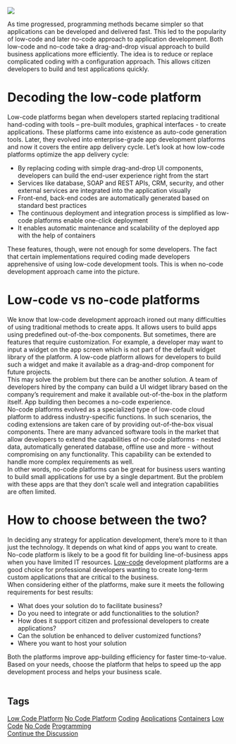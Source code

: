 <img src="https://hackernoon.com/drafts/f6g532j8.png">                              <div class="paragraph">As time progressed, programming methods became simpler so that applications can be developed and delivered fast. This led to the popularity of low-code and later no-code approach to application development. Both low-code and no-code take a drag-and-drop visual approach to build business applications more efficiently. The idea is to reduce or replace complicated coding with a configuration approach. This allows citizen developers to build and test applications quickly.</div><h1>Decoding the low-code platform</h1><div class="paragraph">Low-code platforms began when developers started replacing traditional hand-coding with tools &#x2013; pre-built modules, graphical interfaces - to create applications. These platforms came into existence as auto-code generation tools. Later, they evolved into enterprise-grade app development platforms and now it covers the entire app delivery cycle. Let&#x2019;s look at how low-code platforms optimize the app delivery cycle:</div><ul><li>By replacing coding with simple drag-and-drop UI components, developers can build the end-user experience right from the start</li><li>Services like database, SOAP and REST APIs, CRM, security, and other external services are integrated into the application visually&#xA0;</li><li>Front-end, back-end codes are automatically generated based on standard best practices</li><li>The continuous deployment and integration process is simplified as low-code platforms enable one-click deployment</li><li>It enables automatic maintenance and scalability of the deployed app with the help of containers</li></ul><div class="paragraph">These features, though, were not enough for some developers. The fact that certain implementations required coding made developers apprehensive of using low-code development tools. This is when no-code development approach came into the picture.</div><h1>Low-code vs no-code platforms</h1><div class="paragraph">We know that low-code development approach ironed out many difficulties of using traditional methods to create apps. It allows users to build apps using predefined out-of-the-box components. But sometimes, there are features that require customization. For example, a developer may want to input a widget on the app screen which is not part of the default widget library of the platform. A low-code platform allows for developers to build such a widget and make it available as a drag-and-drop component for future projects.&#xA0;</div><div class="paragraph">This may solve the problem but there can be another solution. A team of developers hired by the company can build a UI widget library based on the company&#x2019;s requirement and make it available out-of-the-box in the platform itself. App building then becomes a no-code experience.&#xA0;</div><div class="paragraph">No-code platforms evolved as a specialized type of low-code cloud platform to address industry-specific functions. In such scenarios, the coding extensions are taken care of by providing out-of-the-box visual components. There are many advanced software tools in the market that allow developers to extend the capabilities of no-code platforms - nested data, automatically generated database, offline use and more - without compromising on any functionality. This capability can be extended to handle more complex requirements as well.&#xA0;</div><div class="paragraph">In other words, no-code platforms can be great for business users wanting to build small applications for use by a single department. But the problem with these apps are that they don&#x2019;t scale well and integration capabilities are often limited.&#xA0;</div><h1>How to choose between the two?</h1><div class="paragraph">In deciding any strategy for application development, there&#x2019;s more to it than just the technology. It depends on what kind of apps you want to create. No-code platform is likely to be a good fit for building line-of-business apps when you have limited IT resources. <a href="https://www.wavemaker.com/low-code-app-development-platform">Low-code</a> development platforms are a good choice for professional developers wanting to create long-term custom applications that are critical to the business.&#xA0;</div><div class="paragraph">When considering either of the platforms, make sure it meets the following requirements for best results:&#xA0;</div><ul><li>What does your solution do to facilitate business?</li><li>Do you need to integrate or add functionalities to the solution?</li><li>How does it support citizen and professional developers to create applications?</li><li>Can the solution be enhanced to deliver customized functions?</li><li>Where you want to host your solution</li></ul><div class="paragraph">Both the platforms improve app-building efficiency for faster time-to-value. Based on your needs, choose the platform that helps to speed up the app development process and helps your business scale.&#xA0;<br><br></div>                    <h2 class="tags-header">Tags</h2>          <div class="archive-tags">                                                <a class="tag" href="https://hackernoon.com/tagged/low-code-platform">Low Code Platform</a>                                                <a class="tag" href="https://hackernoon.com/tagged/no-code-platform">No Code Platform</a>                                                <a class="tag" href="https://hackernoon.com/tagged/coding">Coding</a>                                                <a class="tag" href="https://hackernoon.com/tagged/applications">Applications</a>                                                <a class="tag" href="https://hackernoon.com/tagged/containers">Containers</a>                                                <a class="tag" href="https://hackernoon.com/tagged/low-code">Low Code</a>                                                <a class="tag" href="https://hackernoon.com/tagged/no-code">No Code</a>                                                <a class="tag" href="https://hackernoon.com/tagged/programming">Programming</a>                      </div>                                        <div class="twitter-discussion">            <a target="_blank" href="https://community.hackernoon.com/t/19924">Continue the Discussion <i class="fas fa-comments-alt"></i></a>          </div>